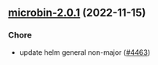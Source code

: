 

## [microbin-2.0.1](https://github.com/truecharts/charts/compare/microbin-2.0.0...microbin-2.0.1) (2022-11-15)

### Chore

- update helm general non-major ([#4463](https://github.com/truecharts/charts/issues/4463))
  
  